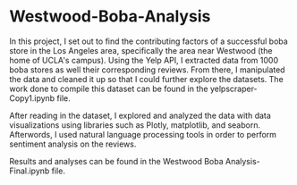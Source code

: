 # Westwood-Boba-Analysis

In this project, I set out to find the contributing factors of a successful boba store in the Los Angeles area, specifically the area near Westwood (the home of UCLA's campus).
Using the Yelp API, I extracted data from 1000 boba stores as well their corresponding reviews. From there, I manipulated the data and cleaned it up so that I could
further explore the datasets. The work done to compile this dataset can be found in the yelpscraper-Copy1.ipynb file.

After reading in the dataset, I explored and analyzed the data with data visualizations using libraries such as Plotly, matplotlib, and seaborn. Afterwords, I used natural language processing tools in order to perform sentiment
analysis on the reviews.

Results and analyses can be found in the Westwood Boba Analysis-Final.ipynb file.
